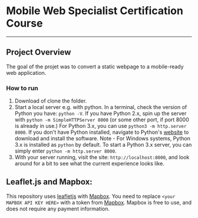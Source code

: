 # Mobile Web Specialist Certification Course
---
## Project Overview
The goal of the projet was to convert a static webpage to a mobile-ready web application.

### How to run

1. Download of clone the folder.
2. Start a local server e.g. with python. In a terminal, check the version of Python you have: `python -V`. If you have Python 2.x, spin up the server with `python -m SimpleHTTPServer 8000` (or some other port, if port 8000 is already in use.) For Python 3.x, you can use `python3 -m http.server 8000`. If you don't have Python installed, navigate to Python's [website](https://www.python.org/) to download and install the software. Note -  For Windows systems, Python 3.x is installed as `python` by default. To start a Python 3.x server, you can simply enter `python -m http.server 8000`.
3. With your server running, visit the site: `http://localhost:8000`, and look around for a bit to see what the current experience looks like.


## Leaflet.js and Mapbox:

This repository uses [leafletjs](https://leafletjs.com/) with [Mapbox](https://www.mapbox.com/). You need to replace `<your MAPBOX API KEY HERE>` with a token from [Mapbox](https://www.mapbox.com/). Mapbox is free to use, and does not require any payment information.

